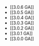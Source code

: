 - [[3.0.6 GA]]
- [[3.0.5 GA]]
- [[3.0.4 GA]]
- [[3.0.3 GA]]
- [[3.0.2 GA]]
- [[3.0.1 GA]]
- [[3.0.0 GA]]

